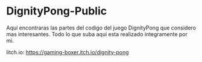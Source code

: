 # DignityPong-Public

Aquí encontraras las partes del codigo del juego DignityPong que considero mas interesantes. Todo lo que suba aqui esta realizado integramente por mi.

Iitch.io: https://gaming-boxer.itch.io/dignity-pong

